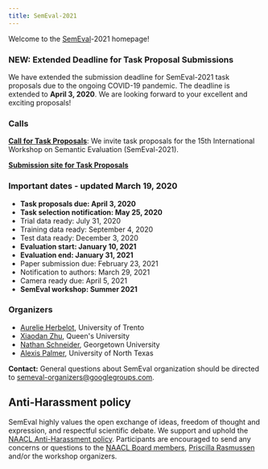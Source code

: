 ```yaml
---
title: SemEval-2021
---
```


Welcome to the [SemEval](https://semeval.github.io/)-2021 homepage!

### NEW: Extended Deadline for Task Proposal Submissions

We have extended the submission deadline for SemEval-2021 task proposals due to the ongoing COVID-19 pandemic. The deadline is extended to __April 3, 2020__. We are looking forward to your excellent and exciting proposals!

### Calls

__[Call for Task Proposals](cft.html)__: We invite task proposals for the 15th International Workshop on Semantic Evaluation (SemEval-2021).

__[Submission site for Task Proposals](https://www.softconf.com/coling2020/SemEval2021/)__

### Important dates - updated March 19, 2020

- __Task proposals due: April 3, 2020__
- __Task selection notification: May 25, 2020__
- Trial data ready: July 31, 2020
- Training data ready: September 4, 2020
- Test data ready: December 3, 2020
- __Evaluation start: January 10, 2021__
- __Evaluation end: January 31, 2021__
- Paper submission due: February 23, 2021
- Notification to authors: March 29, 2021
- Camera ready due: April 5, 2021
- __SemEval workshop: Summer 2021__

### Organizers

- [Aurelie Herbelot](http://aurelieherbelot.net/), University of Trento
- [Xiaodan Zhu](http://www.xiaodanzhu.com/), Queen's University
- [Nathan Schneider](http://people.cs.georgetown.edu/nschneid/), Georgetown University
- [Alexis Palmer](https://linguistics.unt.edu/alexis-palmer), University of North Texas

__Contact:__ General questions about SemEval organization should be directed to <semeval-organizers@googlegroups.com>.

## Anti-Harassment policy

SemEval highly values the open exchange of ideas, freedom of thought and expression, and respectful scientific debate. We support and uphold the [NAACL Anti-Harassment policy](http://naacl.org/policies/anti-harassment.html). Participants are encouraged to send any concerns or questions to the [NAACL Board members](http://naacl.org/officers/), [Priscilla Rasmussen](mailto:acl@aclweb.org) and/or the workshop organizers.
